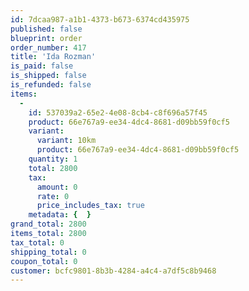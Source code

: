 ```yaml
---
id: 7dcaa987-a1b1-4373-b673-6374cd435975
published: false
blueprint: order
order_number: 417
title: 'Ida Rozman'
is_paid: false
is_shipped: false
is_refunded: false
items:
  -
    id: 537039a2-65e2-4e08-8cb4-c8f696a57f45
    product: 66e767a9-ee34-4dc4-8681-d09bb59f0cf5
    variant:
      variant: 10km
      product: 66e767a9-ee34-4dc4-8681-d09bb59f0cf5
    quantity: 1
    total: 2800
    tax:
      amount: 0
      rate: 0
      price_includes_tax: true
    metadata: {  }
grand_total: 2800
items_total: 2800
tax_total: 0
shipping_total: 0
coupon_total: 0
customer: bcfc9801-8b3b-4284-a4c4-a7df5c8b9468
---
```


